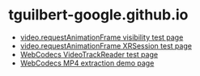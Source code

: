 # tguilbert-google.github.io
* [video.requestAnimationFrame visibility test page](https://tguilbert-google.github.io/video_raf/visibility.html)
* [video.requestAnimationFrame XRSession test page](https://tguilbert-google.github.io/video_raf/xr/video.html)
* [WebCodecs VideoTrackReader test page](https://tguilbert-google.github.io/webcodecs/vtr/index.html)
* [WebCodecs MP4 extraction demo page](https://tguilbert-google.github.io/webcodecs/mp4/demo.html)
